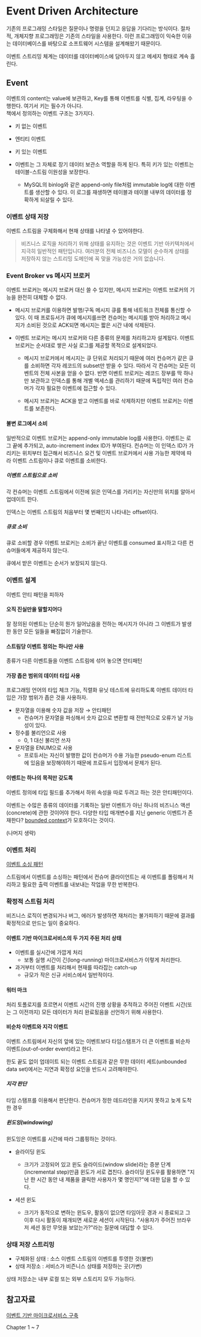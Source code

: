 # Event Driven Architecture

기존의 프로그래밍 스타일은 질문이나 명령을 던지고 응답을 기다리는 방식이다. 절차적, 개체지향 프로그래밍은 기존의 스타일을 사용한다. 이런 프로그래밍이 익숙한 이유는 데이터베이스를 바탕으로 소프트웨어 시스템을 설계해왔기 때문이다.

이벤트 스트리밍 체계는 데이터를 데이터베이스에 담아두지 않고 메세지 형태로 계속 흘린다.

## Event

이벤트의 content는 value에 보관하고, Key를 통해 이벤트를 식별, 집계, 라우팅을 수행한다. 여기서 키는 필수가 아니다.  
책에서 정의하는 이벤트 구조는 3가지다.

- 키 없는 이벤트
- 엔티티 이벤트
- 키 있는 이벤트

- 이벤트는 그 자체로 장기 데이터 보관소 역할을 하게 된다. 특히 키가 있는 이벤트는 테이블-스트림 이원성을 보장한다.  
  - MySQL의 binlog와 같은 append-only file처럼 immutable log에 대한 이벤트를 생산할 수 있다. 이 로그를 재생하면 테이블과 테이블 내부의 데이터를 정확하게 되살릴 수 있다.

### 이벤트 상태 저장

이벤트 스트림을 구체화해서 현재 상태를 나타낼 수 있어야한다.

> 비즈니스 로직을 처리하기 위해 상태를 유지하는 것은 이벤트 기반 아키텍처에서 지극히 일반적인 패턴입니다. 여러분의 전체 비즈니스 모델이 순수하게 상태를 저장하지 않는 스트리밍 도메인에 꼭 맞을 가능성은 거의 없습니다.

### Event Broker vs 메시지 브로커

이벤트 브로커는 메시지 브로커 대신 쓸 수 있지만, 메시지 브로커는 이벤트 브로커의 기능을 완전히 대체할 수 없다.

- 메시지 브로커를 이용하면 발행/구독 메시지 큐를 통해 네트워크 전체를 통신할 수 있다. 이 때 프로듀서가 큐에 메시지를쓰면 컨슈머는 메시지를 받아 처리하고 메시지가 소비된 것으로 ACK되면 메시지는 짧은 시간 내에 삭제된다.

- 이벤트 브로커는 메시지 브로커와 다른 종류의 문제를 처리하고자 설계됬다. 이벤트 브로커는 순서대로 쌓은 사실 로그를 제공할 목적으로 설계되었다.
  - 메시지 브로커에서 메시지는 큐 단위로 처리되기 때문에 여러 컨슈머가 같은 큐를 소비하면 각자 레코드의 subset만 받을 수 있다. 따라서 각 컨슈머는 모든 이벤트의 전체 사본을 얻을 수 없다. 반면 이벤트 브로커는 레코드 장부를 딱 하나만 보관하고 인덱스를 통해 개별 엑세스를 관리하기 때문에 독립적인 여러 컨슈머가 각자 필요한 이벤트에 접근할 수 있다.

  - 메시지 브로커는 ACK을 받고 이벤트를 바로 삭제하지만 이벤트 브로커는 이벤트를 보존한다.

#### 불변 로그에서 소비

일반적으로 이벤트 브로커는 append-only immutable log를 사용한다. 이벤트는 로그 끝에 추가되고, auto-increment index ID가 부여된다. 컨슈머는 이 인덱스 ID가 가리키는 위치부터 접근해서 비즈니스 요건 및 이벤트 브로커에서 사용 가능한 제약에 따라 이벤트 스트림이나 큐로 이벤트를 소비한다.

##### 이벤트 스트림으로 소비

각 컨슈머는 이벤트 스트림에서 이전에 읽은 인덱스를 가리키는 자신만의 위치를 알아서 업데이트 한다.

인덱스는 이벤트 스트림의 처음부터 몇 번째인지 나타내는 offset이다.

##### 큐로 소비

큐로 소비할 경우 이벤트 브로커는 소비가 끝난 이벤트를 consumed 표시하고 다른 컨슈머들에게 제공하지 않는다.

큐에서 받은 이벤트는 순서가 보장되지 않는다.

### 이벤트 설계

이벤트 안티 패턴을 피하자

#### 오직 진실만을 말할지어다

잘 정의된 이벤트는 단순히 뭔가 일어났음을 전하는 메시지가 아니라 그 이벤트가 발생한 동안 모든 일들을 빠짐없이 기술한다.

#### 스트림당 이벤트 정의는 하나만 사용

종류가 다른 이벤트들을 이벤트 스트림에 섞어 놓으면 안티패턴

#### 가장 좁은 범위의 데이터 타입 사용

프로그래밍 언어의 타입 체크 기능, 직렬화 유닛 테스트에 유리하도록 이벤트 데이터 타입은 가장 범위가 좁은 것을 사용하자.

- 문자열을 이용해 숫자 값을 저장 → 안티패턴
  - 컨슈머가 문자열을 파싱해서 숫자 값으로 변환할 때 전반적으로 오류가 날 가능성이 있다.
- 정수를 불리언으로 사용
  - 0, 1 대신 불리언 쓰자
- 문자열을 ENUM으로 사용
  - 프로듀서는 자신이 발행한 값이 컨슈머가 수용 가능한 pseudo-enum 리스트에 있음을 보장해야하기 때문에 프로듀서 입장에서 문제가 된다.

#### 이벤트는 하나의 목적만 갖도록

이벤트 정의에 타입 필드를 추가해서 하위 속성을 따로 두려고 하는 것은 안티패턴이다.

이벤트는 수많은 종류의 데이터를 기록하는 일반 이벤트가 아닌 하나의 비즈니스 액션(concrete)에 관한 것이어야 한다. 다양한 타입 매개변수를 지닌 generic 이벤트가 존재한다? [bounded context](https://martinfowler.com/bliki/BoundedContext.html)가 모호하다는 것이다.

(나머지 생략)

### 이벤트 처리

[이벤트 소싱 패턴](https://learn.microsoft.com/ko-kr/azure/architecture/patterns/event-sourcing)

스트림에서 이벤트를 소싱하는 패턴에서 컨슈머 클라이언트는 새 이벤트를 폴링해서 처리하고 필요한 출력 이벤트를 내보내는 작업을 무한 반복한다.

### 확정적 스트림 처리

비즈니스 로직이 변경되거나 버그, 에러가 발생하면 재처리는 불가피하기 때문에 결과를 확정적으로 만드는 일이 중요하다.

#### 이벤트 기반 마이크로서비스의 두 가지 주된 처리 상태

- 이벤트를 실시간에 가깝게 처리
  - 보통 실행 시간이 긴(long-running) 마이크로서비스가 이렇게 처리한다.
- 과거부터 이벤트를 처리해서 현재를 따라잡는 catch-up
  - 규모가 작은 신규 서비스에서 일반적이다.

#### 워터 마크

처리 토폴로지를 흐르면서 이벤트 시간의 진행 상황을 추적하고 주어진 이벤트 시간(또는 그 이전까지) 모든 데이터가 처리 완료됬음을 선언하기 위해 사용한다.

#### 비순차 이벤트와 지각 이벤트

이벤트 스트림에서 자신의 앞에 있는 이벤트보다 타임스탬프가 더 큰 이벤트를 비순차 이벤트(out-of-order event)라고 한다.

한도 끝도 없이 업데이트 되는 이벤트 스트림과 같은 무한 데이터 세트(unbounded data set)에서는 지연과 확정성 요인을 반드시 고려해야한다.

##### 지각 판단

타임 스탬프를 이용해서 판단한다. 컨슈머가 정한 데드라인을 지키지 못하고 늦게 도착한 경우

##### 윈도잉(windowing)

윈도잉은 이벤트를 시간에 따라 그룹핑하는 것이다.

- 슬라이딩 윈도
  - 크기가 고정되어 있고 윈도 슬라이드(window slide)라는 증분 단계(incremental step)만큼 윈도가 서로 겹친다. 슬라이딩 윈도우를 활용하면 "지난 한 시간 동안 내 제품을 클릭한 사용자가 몇 명인지?"에 대한 답을 할 수 있다.

- 세션 윈도
  - 크기가 동적으로 변하는 윈도우, 활동이 없으면 타임아웃 경과 시 종료되고 그 이후 다시 활동이 재개되면 새로운 세션이 시작된다. "사용자가 주어진 브라우저 세션 동안 무엇을 보았는가?"라는 질문에 대답할 수 있다.

### 상태 저장 스트리밍

- 구체화된 상태 : 소스 이벤트 스트림의 이벤트를 투영한 것(불변)
- 상태 저장소 : 서비스가 비즌니스 상태를 저장하는 곳(가변)

상태 저장소는 내부 로컬 또는 외부 스토리지 모두 가능하다.

## 참고자료

[이벤트 기반 마이크로서비스 구축](https://www.aladin.co.kr/m/mproduct.aspx?start=short&itemid=269568979)

Chapter 1 ~ 7
